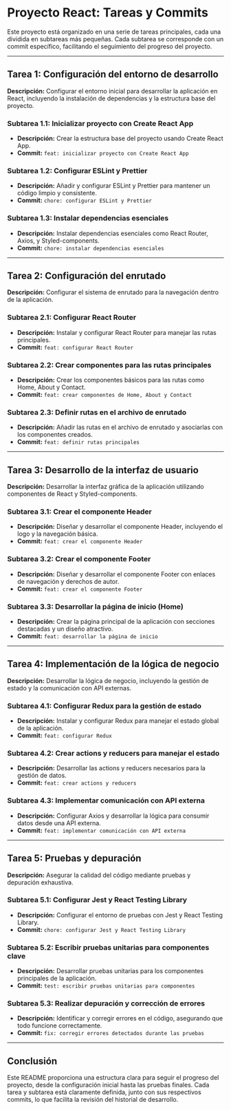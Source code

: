 # Proyecto React: Tareas y Commits

Este proyecto está organizado en una serie de tareas principales, cada una dividida en subtareas más pequeñas. Cada subtarea se corresponde con un commit específico, facilitando el seguimiento del progreso del proyecto.

---

## Tarea 1: Configuración del entorno de desarrollo

**Descripción:** Configurar el entorno inicial para desarrollar la aplicación en React, incluyendo la instalación de dependencias y la estructura base del proyecto.

### Subtarea 1.1: Inicializar proyecto con Create React App
- **Descripción:** Crear la estructura base del proyecto usando Create React App.
- **Commit:** `feat: inicializar proyecto con Create React App`

### Subtarea 1.2: Configurar ESLint y Prettier
- **Descripción:** Añadir y configurar ESLint y Prettier para mantener un código limpio y consistente.
- **Commit:** `chore: configurar ESLint y Prettier`

### Subtarea 1.3: Instalar dependencias esenciales
- **Descripción:** Instalar dependencias esenciales como React Router, Axios, y Styled-components.
- **Commit:** `chore: instalar dependencias esenciales`

---

## Tarea 2: Configuración del enrutado

**Descripción:** Configurar el sistema de enrutado para la navegación dentro de la aplicación.

### Subtarea 2.1: Configurar React Router
- **Descripción:** Instalar y configurar React Router para manejar las rutas principales.
- **Commit:** `feat: configurar React Router`

### Subtarea 2.2: Crear componentes para las rutas principales
- **Descripción:** Crear los componentes básicos para las rutas como Home, About y Contact.
- **Commit:** `feat: crear componentes de Home, About y Contact`

### Subtarea 2.3: Definir rutas en el archivo de enrutado
- **Descripción:** Añadir las rutas en el archivo de enrutado y asociarlas con los componentes creados.
- **Commit:** `feat: definir rutas principales`

---

## Tarea 3: Desarrollo de la interfaz de usuario

**Descripción:** Desarrollar la interfaz gráfica de la aplicación utilizando componentes de React y Styled-components.

### Subtarea 3.1: Crear el componente Header
- **Descripción:** Diseñar y desarrollar el componente Header, incluyendo el logo y la navegación básica.
- **Commit:** `feat: crear el componente Header`

### Subtarea 3.2: Crear el componente Footer
- **Descripción:** Diseñar y desarrollar el componente Footer con enlaces de navegación y derechos de autor.
- **Commit:** `feat: crear el componente Footer`

### Subtarea 3.3: Desarrollar la página de inicio (Home)
- **Descripción:** Crear la página principal de la aplicación con secciones destacadas y un diseño atractivo.
- **Commit:** `feat: desarrollar la página de inicio`

---

## Tarea 4: Implementación de la lógica de negocio

**Descripción:** Desarrollar la lógica de negocio, incluyendo la gestión de estado y la comunicación con API externas.

### Subtarea 4.1: Configurar Redux para la gestión de estado
- **Descripción:** Instalar y configurar Redux para manejar el estado global de la aplicación.
- **Commit:** `feat: configurar Redux`

### Subtarea 4.2: Crear actions y reducers para manejar el estado
- **Descripción:** Desarrollar las actions y reducers necesarios para la gestión de datos.
- **Commit:** `feat: crear actions y reducers`

### Subtarea 4.3: Implementar comunicación con API externa
- **Descripción:** Configurar Axios y desarrollar la lógica para consumir datos desde una API externa.
- **Commit:** `feat: implementar comunicación con API externa`

---

## Tarea 5: Pruebas y depuración

**Descripción:** Asegurar la calidad del código mediante pruebas y depuración exhaustiva.

### Subtarea 5.1: Configurar Jest y React Testing Library
- **Descripción:** Configurar el entorno de pruebas con Jest y React Testing Library.
- **Commit:** `chore: configurar Jest y React Testing Library`

### Subtarea 5.2: Escribir pruebas unitarias para componentes clave
- **Descripción:** Desarrollar pruebas unitarias para los componentes principales de la aplicación.
- **Commit:** `test: escribir pruebas unitarias para componentes`

### Subtarea 5.3: Realizar depuración y corrección de errores
- **Descripción:** Identificar y corregir errores en el código, asegurando que todo funcione correctamente.
- **Commit:** `fix: corregir errores detectados durante las pruebas`

---

## Conclusión

Este README proporciona una estructura clara para seguir el progreso del proyecto, desde la configuración inicial hasta las pruebas finales. Cada tarea y subtarea está claramente definida, junto con sus respectivos commits, lo que facilita la revisión del historial de desarrollo.

